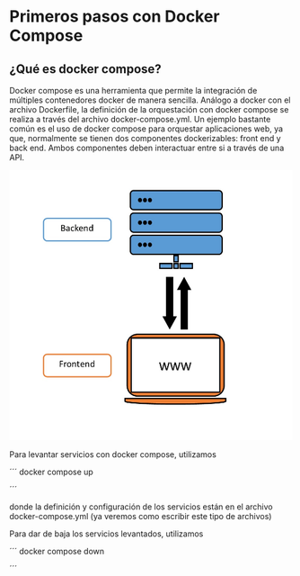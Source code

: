 # Primeros pasos con Docker Compose

## ¿Qué es docker compose?

Docker compose es una herramienta que permite la integración de múltiples contenedores docker de manera sencilla. Análogo a docker con el archivo Dockerfile, la definición de la orquestación con docker compose se realiza a través del archivo docker-compose.yml. Un ejemplo bastante común es el uso de docker compose para orquestar aplicaciones web, ya que, normalmente se tienen dos componentes dockerizables: front end y back end. Ambos componentes deben interactuar entre si a través de una API.

![](frontback.jpg "")

Para levantar servicios con docker compose, utilizamos 

´´´
docker compose up

´´´

donde la definición y configuración de los servicios están en el archivo docker-compose.yml (ya veremos como escribir este tipo de archivos)

Para dar de baja los servicios levantados, utilizamos

´´´
docker compose down

´´´









